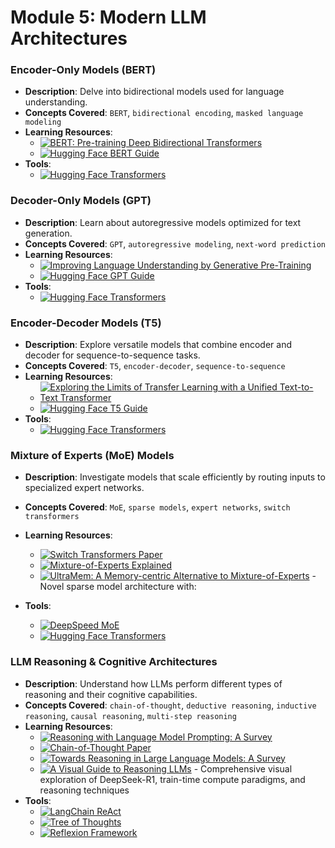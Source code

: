 # Module 5: Modern LLM Architectures

### Encoder-Only Models (BERT)
- **Description**: Delve into bidirectional models used for language understanding.
- **Concepts Covered**: `BERT`, `bidirectional encoding`, `masked language modeling`
- **Learning Resources**:
  - [![BERT: Pre-training Deep Bidirectional Transformers](https://badgen.net/badge/Paper/BERT%3A%20Pre-training%20Deep%20Bidirectional%20Transformers/purple)](https://arxiv.org/abs/1810.04805)
  - [![Hugging Face BERT Guide](https://badgen.net/badge/Docs/Hugging%20Face%20BERT%20Guide/green)](https://huggingface.co/docs/transformers/model_doc/bert)
- **Tools**:
  - [![Hugging Face Transformers](https://badgen.net/badge/Framework/Hugging%20Face%20Transformers/green)](https://huggingface.co/docs/transformers)

### Decoder-Only Models (GPT)
- **Description**: Learn about autoregressive models optimized for text generation.
- **Concepts Covered**: `GPT`, `autoregressive modeling`, `next-word prediction`
- **Learning Resources**:
  - [![Improving Language Understanding by Generative Pre-Training](https://badgen.net/badge/Paper/Improving%20Language%20Understanding%20by%20Generative%20Pre-Training/purple)](https://cdn.openai.com/better-language-models/language_models_are_unsupervised_multitask_learners.pdf)
  - [![Hugging Face GPT Guide](https://badgen.net/badge/Docs/Hugging%20Face%20GPT%20Guide/green)](https://huggingface.co/docs/transformers/model_doc/gpt2)
- **Tools**:
    - [![Hugging Face Transformers](https://badgen.net/badge/Framework/Hugging%20Face%20Transformers/green)](https://huggingface.co/docs/transformers)

### Encoder-Decoder Models (T5)
- **Description**: Explore versatile models that combine encoder and decoder for sequence-to-sequence tasks.
- **Concepts Covered**: `T5`, `encoder-decoder`, `sequence-to-sequence`
- **Learning Resources**:
  - [![Exploring the Limits of Transfer Learning with a Unified Text-to-Text Transformer](https://badgen.net/badge/Paper/Exploring%20the%20Limits%20of%20Transfer%20Learning/purple)](https://arxiv.org/abs/1910.10683)
  - [![Hugging Face T5 Guide](https://badgen.net/badge/Docs/Hugging%20Face%20T5%20Guide/green)](https://huggingface.co/docs/transformers/model_doc/t5)
- **Tools**:
  - [![Hugging Face Transformers](https://badgen.net/badge/Framework/Hugging%20Face%20Transformers/green)](https://huggingface.co/docs/transformers)

### Mixture of Experts (MoE) Models
- **Description**: Investigate models that scale efficiently by routing inputs to specialized expert networks.
- **Concepts Covered**: `MoE`, `sparse models`, `expert networks`, `switch transformers`
- **Learning Resources**:
  - [![Switch Transformers Paper](https://badgen.net/badge/Paper/Switch%20Transformers%20Paper/purple)](https://arxiv.org/abs/2101.03961)
  - [![Mixture-of-Experts Explained](https://badgen.net/badge/Blog/Mixture-of-Experts%20Explained/cyan)](https://huggingface.co/blog/moe)
  - [![UltraMem: A Memory-centric Alternative to Mixture-of-Experts](https://badgen.net/badge/Paper/UltraMem%3A%20A%20Memory-centric%20Alternative%20to%20MoE/purple)](https://arxiv.org/pdf/2411.12364) - Novel sparse model architecture with:

- **Tools**:
  - [![DeepSpeed MoE](https://badgen.net/badge/Framework/DeepSpeed%20MoE/green)](https://www.deepspeed.ai/tutorials/mixture-of-experts/)
  - [![Hugging Face Transformers](https://badgen.net/badge/Framework/Hugging%20Face%20Transformers/green)](https://huggingface.co/docs/transformers)

### LLM Reasoning & Cognitive Architectures
- **Description**: Understand how LLMs perform different types of reasoning and their cognitive capabilities.
- **Concepts Covered**: `chain-of-thought`, `deductive reasoning`, `inductive reasoning`, `causal reasoning`, `multi-step reasoning`
- **Learning Resources**:
  - [![Reasoning with Language Model Prompting: A Survey](https://badgen.net/badge/Paper/Reasoning%20with%20Language%20Model%20Prompting%3A%20A%20Survey/purple)](https://arxiv.org/abs/2212.09597)
  - [![Chain-of-Thought Paper](https://badgen.net/badge/Paper/Chain-of-Thought%20Paper/purple)](https://arxiv.org/abs/2201.11903)
  - [![Towards Reasoning in Large Language Models: A Survey](https://badgen.net/badge/Paper/Towards%20Reasoning%20in%20Large%20Language%20Models%3A%20A%20Survey/purple)](https://arxiv.org/abs/2212.10403)
  - [![A Visual Guide to Reasoning LLMs](https://badgen.net/badge/Blog/A%20Visual%20Guide%20to%20Reasoning%20LLMs/cyan)](https://newsletter.maartengrootendorst.com/p/a-visual-guide-to-reasoning-llms) - Comprehensive visual exploration of DeepSeek-R1, train-time compute paradigms, and reasoning techniques
- **Tools**:
  - [![LangChain ReAct](https://badgen.net/badge/Framework/LangChain%20ReAct/green)](https://python.langchain.com/docs/modules/agents/agent_types/react)
  - [![Tree of Thoughts](https://badgen.net/badge/Github%20Repository/Tree%20of%20Thoughts/gray)](https://github.com/kyegomez/tree-of-thoughts)
  - [![Reflexion Framework](https://badgen.net/badge/Github%20Repository/Reflexion%20Framework/gray)](https://github.com/noahshinn024/reflexion)